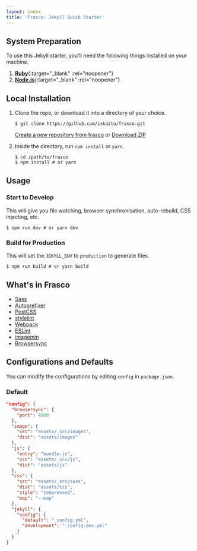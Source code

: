 ```yaml
---
layout: index
title: 'Frasco: Jekyll Quick Starter'
---
```


## System Preparation

To use this Jekyll starter, you'll need the following things installed on your machine.

1. [**Ruby**](https://www.ruby-lang.org/en/){:target="_blank" :rel="noopener"}
2. [**Node.js**](https://nodejs.org){:target="_blank" :rel="noopener"}

## Local Installation

1. Clone the repo, or download it into a directory of your choice.

   ```shell
   $ git clone https://github.com/ixkaito/frasco.git
   ```
   [Create a new repository from frasco](https://github.com/ixkaito/frasco/generate)
   or
   [Download ZIP](https://github.com/ixkaito/frasco/archive/master.zip)

2. Inside the directory, run `npm install` or `yarn`.

   ```shell
   $ cd /path/to/frasco
   $ npm install # or yarn
   ```

## Usage

### Start to Develop

This will give you file watching, browser synchronisation, auto-rebuild, CSS injecting, etc.

```shell
$ npm run dev # or yarn dev
```

### Build for Production

This will set the `JEKYLL_ENV` to `production` to generate files.

```shell
$ npm run build # or yarn build
```

## What's in Frasco

- [Sass](http://sass-lang.com/)
- [Autoprefixer](https://github.com/postcss/autoprefixer)
- [PostCSS](http://postcss.org/)
- [stylelint](https://stylelint.io/)
- [Webpack](https://webpack.js.org/)
- [ESLint](https://eslint.org/)
- [imagemin](https://github.com/imagemin/imagemin)
- [Browsersync](https://www.browsersync.io/)

## Configurations and Defaults

You can modify the configurations by editing `config` in `package.json`.

### Default

```json
"config": {
  "browsersync": {
    "port": 4000
  },
  "image": {
    "src": "assets/_src/images",
    "dist": "assets/images"
  },
  "js": {
    "entry": "bundle.js",
    "src": "assets/_src/js",
    "dist": "assets/js"
  },
  "css": {
    "src": "assets/_src/sass",
    "dist": "assets/css",
    "style": "compressed",
    "map": "--map"
  },
  "jekyll": {
    "config": {
      "default": "_config.yml",
      "development": "_config.dev.yml"
    }
  }
}
```